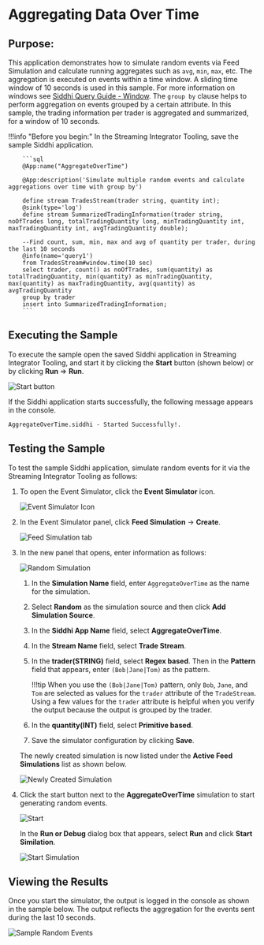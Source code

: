 # Aggregating Data Over Time

## Purpose:
This application demonstrates how to simulate random events via Feed Simulation and calculate running aggregates such as `avg`, `min`, `max`, etc. The aggregation is executed on events within a time window. A sliding time window of 10 seconds is used in this sample. For more information on windows see [Siddhi Query Guide - Window](https://wso2.github.io/siddhi/documentation/siddhi-4.0/#window). The `group by` clause helps to perform aggregation on events grouped by a certain attribute. In this sample, the trading information per trader is aggregated and summarized, for a window of 10 seconds.

!!!info "Before you begin:"
    In the Streaming Integrator Tooling, save the sample Siddhi application.

        ```sql
        @App:name("AggregateOverTime")

        @App:description('Simulate multiple random events and calculate aggregations over time with group by')

        define stream TradesStream(trader string, quantity int);
        @sink(type='log')
        define stream SummarizedTradingInformation(trader string, noOfTrades long, totalTradingQuantity long, minTradingQuantity int, maxTradingQuantity int, avgTradingQuantity double);

        --Find count, sum, min, max and avg of quantity per trader, during the last 10 seconds
        @info(name='query1')
        from TradesStream#window.time(10 sec)
        select trader, count() as noOfTrades, sum(quantity) as totalTradingQuantity, min(quantity) as minTradingQuantity, max(quantity) as maxTradingQuantity, avg(quantity) as avgTradingQuantity
        group by trader
        insert into SummarizedTradingInformation;
        ```


## Executing the Sample

To execute the sample open the saved Siddhi application in Streaming Integrator Tooling, and start it by clicking the **Start** button (shown below) or by clicking **Run** => **Run**.

![Start button](../../images/amazon-s3-sink-sample/start.png)

If the Siddhi application starts successfully, the following message appears in the console.

`AggregateOverTime.siddhi - Started Successfully!.`

## Testing the Sample

To test the sample Siddhi application, simulate random events for it via the Streaming Integrator Tooling as follows:

1. To open the Event Simulator, click the **Event Simulator** icon.

   ![Event Simulator Icon](../../images/Testing-Siddhi-Applications/Event_Simulation_Icon.png)

2. In the Event Simulator panel, click **Feed Simulation** -> **Create**.

    ![Feed Simulation tab](../../images/aggregate-over-time-sample/feed-simulation-tab.png)

3. In the new panel that opens, enter information as follows:

    ![Random Simulation](../../images/aggregate-over-time-sample/aggregate-over-time-random-simulation.png)

    1. In the **Simulation Name** field, enter `AggregateOverTime` as the name for the simulation.

    2. Select **Random** as the simulation source and then click **Add Simulation Source**.

    3. In the **Siddhi App Name** field, select **AggregateOverTime**.

    4. In the **Stream Name** field, select **Trade Stream**.

    5. In the **trader(STRING)** field, select **Regex based**. Then in the **Pattern** field that appears, enter `(Bob|Jane|Tom)` as the pattern.

        !!!tip
            When you use the `(Bob|Jane|Tom)` pattern, only `Bob`, `Jane`, and `Tom` are selected as values for the `trader` attribute of the `TradeStream`. Using a few values for the `trader` attribute is helpful when you verify the output because the output is grouped by the trader.

    6. In the **quantity(INT)** field, select **Primitive based**.

    7. Save the simulator configuration by clicking **Save**.

    The newly created simulation is now listed under the **Active Feed Simulations** list as shown below.

    ![Newly Created Simulation](../../images/aggregate-over-time-sample/active-feed-simulation-list.png)

4. Click the start button next to the **AggregateOverTime** simulation to start generating random events.

    ![Start](../../images/aggregate-over-time-sample/start.png)

    In the **Run or Debug** dialog box that appears, select **Run** and click **Start Similation**.

    ![Start Simulation](../../images/aggregate-over-time-sample/start-simulation-dialog-box.png)

## Viewing the Results

Once you start the simulator, the output is logged in the console as shown in the sample below. The output reflects the aggregation for the events sent during the last 10 seconds.

![Sample Random Events](../../images/aggregate-over-time-sample/sample-random-events.png)